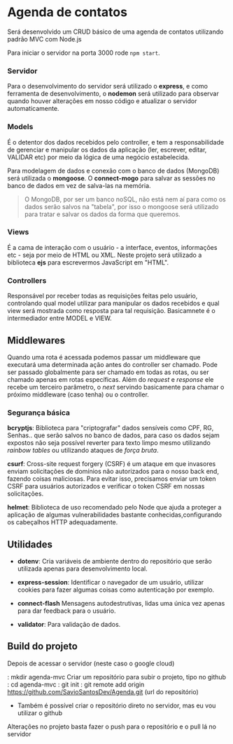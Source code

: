 # Agenda de contatos

Será desenvolvido um CRUD básico de uma agenda de contatos utilizando padrão MVC com Node.js

Para iniciar o servidor na porta 3000 rode `npm start`.


### Servidor

Para o desenvolvimento do servidor será utilizado o **express**, e como ferramenta de desenvolvimento, o **nodemon** será utilizado para observar quando houver alterações em nosso código e atualizar o servidor automaticamente.


### Models

É o detentor dos dados recebidos pelo controller, e tem a responsabilidade de gerenciar e manipular os dados da aplicação (ler, escrever, editar, VALIDAR etc) por meio da lógica de uma negócio estabelecida.

Para modelagem de dados e conexão com o banco de dados (MongoDB) será utilizada o **mongoose**. O **connect-mogo** para salvar as sessões no banco de dados em vez de salva-las na memória.

> O MongoDB, por ser um banco noSQL, não está nem aí para como os dados serão salvos na "tabela", por isso o mongoose será utilizado para tratar e salvar os dados da forma que queremos.

### Views

É a cama de interação com o usuário - a interface, eventos, informações etc - seja por meio de HTML ou XML. Neste projeto será utilizado a biblioteca **ejs** para escrevermos JavaScript em "HTML".


### Controllers

Responsável por receber todas as requisições feitas pelo usuário, controlando qual model utilizar para manipular os dados recebidos e qual view será mostrada como resposta para tal requisição. Basicamnete é o intermediador entre MODEL e VIEW.


## Middlewares

Quando uma rota é acessada podemos passar um middleware que executará uma determinada ação antes do controller ser chamado. Pode ser passado globalmente para ser chamado em todas as rotas, ou ser chamado apenas em rotas específicas. Além do *request* e *response* ele recebe um terceiro parâmetro, o *next* servindo basicamente para chamar o próximo middleware (caso tenha) ou o controller.


### Segurança básica

**bcryptjs**: Biblioteca para "criptografar" dados sensíveis como CPF, RG, Senhas.. que serão salvos no banco de dados, para caso os dados sejam expostos não seja possível reverter para texto limpo mesmo utilizando *rainbow tables* ou utilizando ataques de *força bruta*.

**csurf**: Cross-site request forgery (CSRF) é um ataque em que invasores enviam solicitações de domínios não autorizados para o nosso back end, fazendo coisas maliciosas. Para evitar isso, precisamos enviar um token CSRF para usuários autorizados e verificar o token CSRF em nossas solicitações.

**helmet**: Biblioteca de uso recomendado pelo Node que ajuda a proteger a aplicação de algumas vulnerabilidades bastante conhecidas,configurando os cabeçalhos HTTP adequadamente.


## Utilidades

- **dotenv**: Cria variáveis de ambiente dentro do repositório que serão utilizada apenas para desenvolvimento local.

- **express-session**: Identificar o navegador de um usuário, utilizar cookies para fazer algumas coisas como autenticação por exemplo.

- **connect-flash** Mensagens autodestrutivas, lidas uma única vez apenas para dar feedback para o usuário.

- **validator**: Para validação de dados.


## Build do projeto

Depois de acessar o servidor (neste caso o google cloud)

: mkdir agenda-mvc    Criar um repositório para subir o projeto, tipo no github
: cd agenda-mvc
: git init
: git remote add origin https://github.com/SavioSantosDev/Agenda.git (url do repositório)
  - Também é possível criar o repositório direto no servidor, mas eu vou utilizar o github

Alterações no projeto basta fazer o push para o repositório e o pull lá no servidor